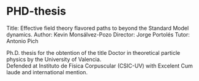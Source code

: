 # PHD-thesis
Title: Effective field theory flavored paths to beyond the Standard Model dynamics. 
Author: Kevin Monsálvez-Pozo
Director: Jorge Portolés
Tutor: Antonio Pich

Ph.D. thesis for the obtention of the title Doctor in theoretical particle physics by the University of Valencia.  
Defended at Instituto de Física Corpuscular (CSIC-UV) with Excelent Cum laude and international mention.
